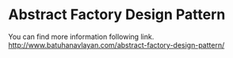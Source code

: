 # Abstract Factory Design Pattern
You can find more information following link. <br />
http://www.batuhanavlayan.com/abstract-factory-design-pattern/
